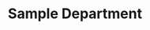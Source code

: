 ---
schema: default
title: Sample Department
description: This is an example department provided with a new installation of JKAN
logo: >-
  https://www.columbus.gov/uploadedImages/Columbus/Administration/Section_Configurations/Logo.jpg
---